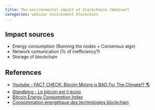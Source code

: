 ```yaml
---
title: The environmental impact of blockchains (Webinar)
categories: webinar environment blockchain
...
```


## Impact sources

* Energy consumption (Running the nodes + Consensus algo)
* Network comunication (% of inefficiency?)
* Storage of blockchain

## References

* [Youtube - FACT CHECK: Bitcoin Mining is BAD For The Climate!? 🌎](https://www.youtube.com/watch?v=DidAwxWaDKI)
* [Standblog - Le bitcoin est il écolo](https://standblog.org/blog/post/2021/04/26/Le-Bitcoin-est-il-ecolo)
* [Bitcoin Energy Consumption Index](https://digiconomist.net/bitcoin-energy-consumption)
* [Consommation énergétique des technologies blockchain](https://ecoinfo.cnrs.fr/2020/02/11/consommation-energetique-des-technologies-blockchain/)